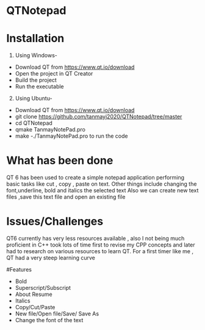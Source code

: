 # QTNotepad

# Installation

1. Using Windows- 
- Download QT from https://www.qt.io/download
- Open the project in QT Creator
- Build the project 
- Run the executable

2. Using Ubuntu-
- Download QT from https://www.qt.io/download
- git clone https://github.com/tanmayj2020/QTNotepad/tree/master
- cd QTNotepad 
- qmake TanmayNotePad.pro
- make
-./TanmayNotePad.pro to run the code


# What has been done
 
QT 6 has been used to create a simple notepad application performing basic tasks like cut , copy , paste on text.
Other things include changing the font,underline, bold and italics the selected text
Also we can create new text files ,save this text file and open an existing file

# Issues/Challenges
QT6 currently has very less resources available , also I not being much proficient in C++ took lots of time first to revise my CPP concepts
and later had to research on various resources to learn QT. For a first timer like me , QT had a very steep learning curve

#Features 
- Bold
- Superscript/Subscript
- About Resume
- Italics
- Copy/Cut/Paste
- New file/Open file/Save/ Save As
- Change the font of the text
